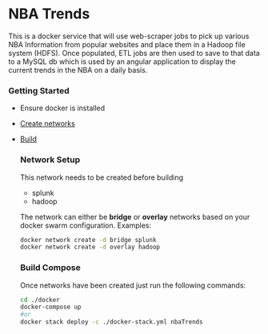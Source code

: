 # NBA Trends
This is a docker service that will use web-scraper jobs to pick up various NBA Information from popular websites and place them in a Hadoop file system (HDFS). Once populated, ETL jobs are then used to save to that data to a MySQL db which is used by an angular application to display the current trends in the NBA on a daily basis.

### Getting Started
- Ensure docker is installed
- [Create networks](#network-setup)
- [Build](#build-compose)

    ### Network Setup
    This network needs to be created before building
	- splunk
    - hadoop

    The network can either be <strong>bridge</strong> or <strong>overlay</strong> networks based on your docker swarm configuration.
    Examples: 
    ```bash
    docker network create -d bridge splunk
    docker network create -d overlay hadoop
    ```

    ### Build Compose
    Once networks have been created just run the following commands:
    ```bash
    cd ./docker
    docker-compose up
    #or
    docker stack deploy -c ./docker-stack.yml nbaTrends
    ```
